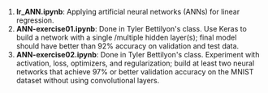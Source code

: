 1. **lr_ANN.ipynb**: Applying artificial neural networks (ANNs) for linear regression.<br>
2. **ANN-exercise01.ipynb**: Done in Tyler Bettilyon's class. Use Keras to build a network with a single /multiple hidden layer(s); final model should have better than 92% accuracy on validation and test data.<br>
3. **ANN-exercise02.ipynb**: Done in Tyler Bettilyon's class. Experiment with activation, loss, optimizers, and regularization; build at least two neural networks that achieve 97% or better validation accuracy on the MNIST dataset without using convolutional layers. <br>
